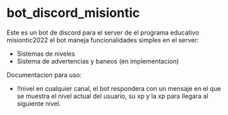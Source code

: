 # bot_discord_misiontic

Este es un bot de discord para el server de el programa educativo misiontic2022
el bot maneja funcionalidades simples en el server:

* Sistemas de niveles
* Sistema de advertencias y baneos (en implementacion)



Documentacion para uso:

* !!nivel en cualquier canal, el bot respondera con un mensaje en el que se muestra el nivel actual del usuario, su xp y la xp para llegara al siguiente nivel.

